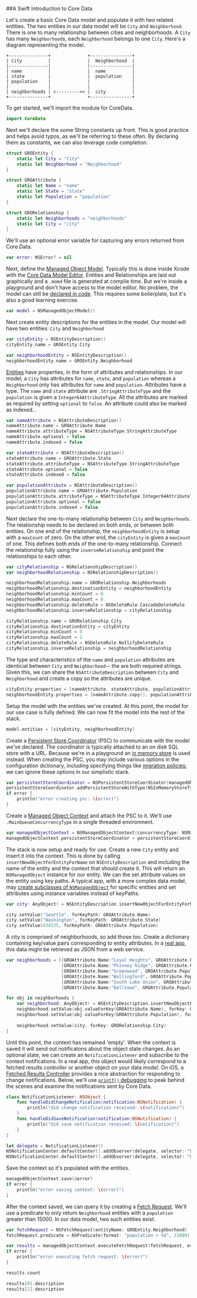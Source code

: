 ##A Swift Introduction to Core Data

Let's create a basic Core Data model and populate it with two related entities. The two entities in our data model will be `City` and `Neighborhood`. There is one to many relationship between cities and neighborhoods. A `City` has many `Neighborhood`s, each `Neighborhood` belongs to one `City`. Here's a diagram representing the model.

    +---------------+              +----------------+
    | City          |              |  Neighborhood  |
    |---------------|              |----------------|
    | name          |              |  name          |
    | state         |              |  population    |
    | population    |              |                |
    |               |              |                |
    | neighborhoods | <--------->> |  city          |
    +---------------+              +----------------+

To get started, we'll import the module for CoreData.

```swift
import CoreData
```

Next we'll declare the some String constants up front. This is good practice and helps avoid typos, as we'll be referring to these often. By declaring them as constants, we can also leverage code completion.

```swift
struct GROEntity {
    static let City = "City"
    static let Neighborhood = "Neighborhood"
}

struct GROAttribute {
    static let Name = "name"
    static let State = "state"
    static let Population = "population"
}

struct GRORelationship {
    static let Neighborhoods = "neighborhoods"
    static let City = "city"
}
```

We'll use an optional error variable for capturing any errors returned from Core Data.

```swift
var error: NSError? = nil
```

Next, define the [Managed Object Model](https://developer.apple.com/library/mac/documentation/DataManagement/Devpedia-CoreData/managedObjectModel.html). Typically this is done inside Xcode with the [Core Data Model Editor](https://developer.apple.com/library/mac/recipes/xcode_help-core_data_modeling_tool/Articles/about_cd_modeling_tool.html). Entities and Relationships are laid out graphically and a `.momd` file is generated at compile time. But we're inside a playground and don't have access to the model editor. No problem, the model can still be [declared in code](https://developer.apple.com/library/mac/documentation/Cocoa/Conceptual/CoreData/Articles/cdBasics.html#//apple_ref/doc/uid/TP40001650-207332-TPXREF151). This requires some boilerplate, but it's also a good learning exercise.

```swift
var model = NSManagedObjectModel()
```

Next create entity descriptions for the entities in the model. Our model will have two entities: `City` and `Neighborhood`

```swift
var cityEntity = NSEntityDescription()
cityEntity.name = GROEntity.City

var neighborhoodEntity = NSEntityDescription()
neighborhoodEntity.name = GROEntity.Neighborhood
```

[Entities](https://developer.apple.com/library/mac/documentation/Cocoa/Conceptual/CoreData/Articles/cdMOM.html#//apple_ref/doc/uid/TP40002328-SW5) have properties, in the form of attributes and relationships. In our model, a `City` has attributes for `name`, `state`, and `population` whereas a `Neighborhood` only has attributes for `name` and `population`. Attributes have a type. The `name` and `state` attribute are `.StringAttributeType` and the `population` is given a `Integer64AttributeType`. All the attributes are marked as required by setting `optional` to `false`. An attribute could also be marked as indexed...

```swift
var nameAttribute = NSAttributeDescription()
nameAttribute.name = GROAttribute.Name
nameAttribute.attributeType = NSAttributeType.StringAttributeType
nameAttribute.optional = false
nameAttribute.indexed = false

var stateAttribute = NSAttributeDescription()
stateAttribute.name = GROAttribute.State
stateAttribute.attributeType = NSAttributeType.StringAttributeType
stateAttribute.optional = false
stateAttribute.indexed = false

var populationAttribute = NSAttributeDescription()
populationAttribute.name = GROAttribute.Population
populationAttribute.attributeType = NSAttributeType.Integer64AttributeType
populationAttribute.optional = false
populationAttribute.indexed = false
```

Next declare the one-to-many relationship between `City` and `Neighborhoods`. The relationship needs to be declared on both ends, or between both entities. On one end of the relationship, the `neighborhoodEntity` is setup with a `maxCount` of zero. On the other end, the `cityEntity` is given a `maxCount` of one. This defines both ends of the one-to-many relationship. Connect the relationship fully using the `inverseRelationship` and point the relationships to each other.

```swift
var cityRelationship = NSRelationshipDescription()
var neighborhoodRelationship = NSRelationshipDescription()

neighborhoodRelationship.name = GRORelationship.Neighborhoods
neighborhoodRelationship.destinationEntity = neighborhoodEntity
neighborhoodRelationship.minCount = 0
neighborhoodRelationship.maxCount = 0
neighborhoodRelationship.deleteRule = NSDeleteRule.CascadeDeleteRule
neighborhoodRelationship.inverseRelationship = cityRelationship

cityRelationship.name = GRORelationship.City
cityRelationship.destinationEntity = cityEntity
cityRelationship.minCount = 0
cityRelationship.maxCount = 1
cityRelationship.deleteRule = NSDeleteRule.NullifyDeleteRule
cityRelationship.inverseRelationship = neighborhoodRelationship
```

The type and characteristics of the `name` and `population` attributes are identicial between `City` and `Neighborhood`-- the are both required strings. Given this, we can share the `NSAttributeDescription` between `City` and `Neighborhood` and create a copy so the attributes are unique.

```swift
cityEntity.properties = [nameAttribute, stateAttribute, populationAttribute, neighborhoodRelationship]
neighborhoodEntity.properties = [nameAttribute.copy(), populationAttribute.copy(), cityRelationship]
```

Setup the model with the entities we've created. At this point, the model for our use case is fully defined. We can now fit the model into the rest of the stack.

```swift
model.entities = [cityEntity, neighborhoodEntity]
```

Create a [Persistent Store Coordinator](https://developer.apple.com/library/ios/documentation/DataManagement/Devpedia-CoreData/persistentStoreCoordinator.html) (PSC) to communicate with the model we've declared. The coordinator is typically attached to an on disk SQL store with a URL. Because we're in a playground an [in memory store](https://developer.apple.com/library/mac/Documentation/Cocoa/Conceptual/CoreData/Articles/cdUsingPersistentStores.html) is used instead. When creating the PSC, you may include various options in the configuration dictionary, including specifying things like [migration policies](https://developer.apple.com/library/mac/documentation/cocoa/conceptual/CoreDataVersioning/Articles/vmInitiating.html); we can ignore these options in our simplistic stack.

```swift
var persistentStoreCoordinator = NSPersistentStoreCoordinator(managedObjectModel:model)
persistentStoreCoordinator.addPersistentStoreWithType(NSInMemoryStoreType, configuration: nil, URL: nil, options: nil, error: &error)
if error {
    println("error creating psc: \(error)")
}
```

Create a [Managed Object Context](https://developer.apple.com/library/ios/documentation/DataManagement/Devpedia-CoreData/managedObjectContext.html) and attach the PSC to it. We'll use `.MainQueueConcurrencyType` in a single threaded environment.
```swift
var managedObjectContext = NSManagedObjectContext(concurrencyType: NSManagedObjectContextConcurrencyType.MainQueueConcurrencyType)
managedObjectContext.persistentStoreCoordinator = persistentStoreCoordinator
```

The stack is now setup and ready for use. Create a new `City` entity and insert it into the context. This is done by calling `insertNewObjectForEntityForName` on `NSEntityDescription` and including the name of the entity and the context that should create it. This will return an `NSManagedObject` instance for our entity. We can the set attribute values on the entity using key paths. A typical app, with a more complex data model, may [create subclasses of `NSManagedObject`](http://stackoverflow.com/questions/7947458/why-exactly-would-one-subclass-nsmanagedobject) for specific entities and set attributes using instance variables instead of keyPaths.

```swift
var city: AnyObject! = NSEntityDescription.insertNewObjectForEntityForName(GROEntity.City, inManagedObjectContext: managedObjectContext)

city.setValue("Seattle", forKeyPath: GROAttribute.Name)
city.setValue("Washington", forKeyPath: GROAttribute.State)
city.setValue(634535, forKeyPath: GROAttribute.Population)
```

A city is comprised of neighborhoods, so add those too. Create a dictionary containing key/value pairs corresponding to entity attributes. In a [real app](http://www.objc.io/issue-10/networked-core-data-application.html), this data might be retrieved as JSON from a web service.

```swift
var neighborhoods = [[GROAttribute.Name:"Loyal Heights", GROAttribute.Population:10147],
                     [GROAttribute.Name:"Phinney Ridge", GROAttribute.Population:11732],
                     [GROAttribute.Name:"Greenwood", GROAttribute.Population:17111],
                     [GROAttribute.Name:"Wallingford", GROAttribute.Population:17451],
                     [GROAttribute.Name:"South Lake Union", GROAttribute.Population:4935],
                     [GROAttribute.Name:"Belltown", GROAttribute.Population:7399]]

for obj in neighborhoods {
    var neighborhood: AnyObject! = NSEntityDescription.insertNewObjectForEntityForName(GROEntity.Neighborhood, inManagedObjectContext: managedObjectContext)
    neighborhood.setValue(obj.valueForKey(GROAttribute.Name), forKey: GROAttribute.Name)
    neighborhood.setValue(obj.valueForKey(GROAttribute.Population), forKey: GROAttribute.Population)
    
    neighborhood.setValue(city, forKey: GRORelationship.City)
}
```

Until this point, the context has remained 'empty'. When the context is saved it will send out notificatons about the object state changes. As an optional state, we can create an `NotificationListener` and subscribe to the context notifications. In a real app, this object would likely correspond to a fetched results controller or another object on your data model. On iOS, a [Fetched Results Controller](https://developer.apple.com/library/ios/documentation/CoreData/Reference/NSFetchedResultsController_Class/Reference/Reference.html) provides a nice abstraction for responding to change notifications. Below, we'll use [`printf()` debugging](http://stackoverflow.com/a/189570) to peak behind the scenes and examine the notifications sent by Core Data.

```swift
class NotificationListener: NSObject {
    func handleDidChangeNotification(notification:NSNotification) {
        println("did change notification received: \(notification)")
    }
    func handleDidSaveNotification(notification:NSNotification) {
        println("did save notification received: \(notification)")
    }
}

let delegate = NotificationListener()
NSNotificationCenter.defaultCenter().addObserver(delegate, selector: "handleDidChangeNotification:", name: NSManagedObjectContextObjectsDidChangeNotification, object: nil)
NSNotificationCenter.defaultCenter().addObserver(delegate, selector: "handleDidSaveNotification:", name: NSManagedObjectContextDidSaveNotification, object: nil)
```

Save the context so it's populated with the entities.

```swift
managedObjectContext.save(&error)
if error {
    println("error saving context: \(error)")
}
```

After the context saved, we can query it by creating a [Fetch Request](https://developer.apple.com/library/ios/documentation/DataManagement/Devpedia-CoreData/fetchRequest.html). We'll use a predicate to only return `Neighborhood` entities with a `population` greater than 15000. In our data model, two such entities exist.

```swift
var fetchRequest = NSFetchRequest(entityName: GROEntity.Neighborhood)
fetchRequest.predicate = NSPredicate(format: "population > %d", 15000)

var results = managedObjectContext.executeFetchRequest(fetchRequest, error: &error)
if error {
    println("error executing fetch request: \(error)")
}

results.count

results[0].description
results[1].description
```